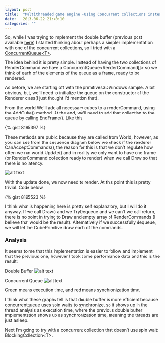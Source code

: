 ```yaml
---
layout: post
title:  "Multithreaded game engine -Using Concurrent collections instead"
date:   2013-06-22 21:40:10
categories: ""
---
```


So, while I was trying to implement the double buffer (previous post available [here][1]) I started thinking about perhaps a simpler implementation with one of the concurrent collections, so I tried with a [ConcurrentQueue&lt;T>][2].

The idea behind it is pretty simple. Instead of having the two collections of RenderCommand we have a ConcurrentQueue&lt;RenderCommand[]> so we think of each of the elements of the queue as a frame, ready to be rendered.

As before, we are starting off with the primitives3DWindows sample. A bit obvious, but, we’ll need to initialize the queue on the constructor of the Renderer class(I just thought I’d mention that).

From the world We’ll add all necessary cubes to a renderCommand, using the AddCube() method. At the end, we’ll need to add that collection to the queue by calling EndFrame(). Like this

{% gist 8195397 %}

These methods are public because they are called from World, however, as you can see from the sequence diagram below we check if the renderer CanAcceptCommands(), the reason for this is that we don’t regulate how often we run world.Update() and in reality we only want to have one frame (or RenderCommand collection ready to render) when we call Draw so that there is no latency.

![alt text](http://roundcrisis.files.wordpress.com/2013/06/capture.png "Update Loop")

With the update done, we now need to render. At this point this is pretty trivial. Code below

{% gist 8195523 %}

I think what is happening here is pretty self explanatory, but I will do it anyway.  If we call Draw() and we TryDequeue and we can’t we call return, there is no point in trying to Draw and empty array of RenderCommands (I believe that would be the result). Alternatively if we successfully dequeue, we will let the CubePrimitive draw each of the commands.

### Analysis

It seems to me that this implementation is easier to follow and implement that the previous one, however I took some performance data and this is the result:

Double Buffer
![alt text](http://roundcrisis.files.wordpress.com/2013/06/image.png "Update Loop")

Concurrent Queue
![alt text](http://roundcrisis.files.wordpress.com/2013/06/image1.png "Update Loop")

Green means execution time, and red means synchronization time.

I think what these graphs tell is that double buffer is more efficient because concurrentqueue uses spin waits to synchronize, so it shows up in the thread analysis as execution time, where the previous double buffer implementation shows up as synchronization time, meaning the threads are just asleep.

Next I’m going to try with a concurrent collection that doesn’t use spin wait: BlockingCollection&lt;T&gt;.


[1]:[http://roundcrisis.com/2013/05/24/multithreading-rendering-in-a-game-engine-with-cdouble-buffer-implementation/] 
[2]:[http://msdn.microsoft.com/en-us/library/dd267265.aspx] 
[6]:[http://msdn.microsoft.com/en-us/library/dd267312.aspx]